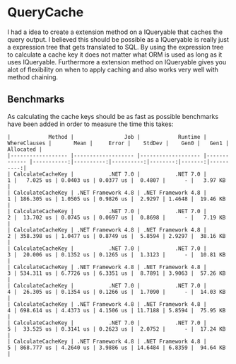 # QueryCache

I had a idea to create a extension method on a IQueryable<T> that caches the query output. I believed this should be possible as a IQueryable<T> is really just a expression tree that gets translated to SQL. By using the expression tree to calculate a cache key it does not matter what ORM is used as long as it uses IQueryable<T>. Furthermore a extension method on IQueryable<T> gives you alot of flexibility on when to apply caching and also works very well with method chaining.

## Benchmarks
As calculating the cache keys should be as fast as possible benchmarks have been added in order to measure the time this takes:

```
|            Method |                Job |            Runtime | WhereClauses |       Mean |     Error |    StdDev |    Gen0 |   Gen1 | Allocated |
|------------------ |------------------- |------------------- |------------- |-----------:|----------:|----------:|--------:|-------:|----------:|
| CalculateCacheKey |           .NET 7.0 |           .NET 7.0 |            1 |   7.025 us | 0.0403 us | 0.0377 us |  0.4807 |      - |   3.97 KB |
| CalculateCacheKey | .NET Framework 4.8 | .NET Framework 4.8 |            1 | 186.305 us | 1.0505 us | 0.9826 us |  2.9297 | 1.4648 |  19.46 KB |
| CalculateCacheKey |           .NET 7.0 |           .NET 7.0 |            2 |  13.702 us | 0.0745 us | 0.0697 us |  0.8698 |      - |   7.19 KB |
| CalculateCacheKey | .NET Framework 4.8 | .NET Framework 4.8 |            2 | 358.398 us | 1.0477 us | 0.8749 us |  5.8594 | 2.9297 |  38.16 KB |
| CalculateCacheKey |           .NET 7.0 |           .NET 7.0 |            3 |  20.006 us | 0.1352 us | 0.1265 us |  1.3123 |      - |  10.81 KB |
| CalculateCacheKey | .NET Framework 4.8 | .NET Framework 4.8 |            3 | 534.311 us | 6.7726 us | 6.3351 us |  8.7891 | 3.9063 |  57.26 KB |
| CalculateCacheKey |           .NET 7.0 |           .NET 7.0 |            4 |  26.305 us | 0.1354 us | 0.1266 us |  1.7090 |      - |  14.03 KB |
| CalculateCacheKey | .NET Framework 4.8 | .NET Framework 4.8 |            4 | 698.614 us | 4.4373 us | 4.1506 us | 11.7188 | 5.8594 |  75.95 KB |
| CalculateCacheKey |           .NET 7.0 |           .NET 7.0 |            5 |  33.525 us | 0.3141 us | 0.2623 us |  2.0752 |      - |  17.24 KB |
| CalculateCacheKey | .NET Framework 4.8 | .NET Framework 4.8 |            5 | 868.777 us | 4.2640 us | 3.9886 us | 14.6484 | 6.8359 |  94.64 KB |

```
